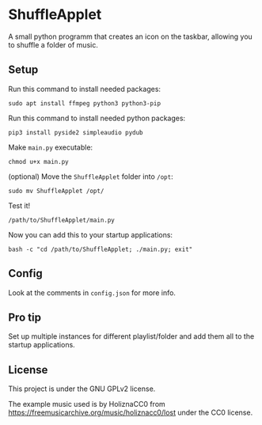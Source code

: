 # ShuffleApplet

A small python programm that creates an icon on the taskbar, allowing you to shuffle a folder of music.

## Setup

Run this command to install needed packages:

```
sudo apt install ffmpeg python3 python3-pip
```

Run this command to install needed python packages:

```
pip3 install pyside2 simpleaudio pydub
```

Make `main.py` executable:

```
chmod u+x main.py
```

(optional) Move the `ShuffleApplet` folder into `/opt`:

```
sudo mv ShuffleApplet /opt/
```

Test it!

```
/path/to/ShuffleApplet/main.py
```

Now you can add this to your startup applications:

```
bash -c "cd /path/to/ShuffleApplet; ./main.py; exit"
```

## Config

Look at the comments in `config.json` for more info.

## Pro tip

Set up multiple instances for different playlist/folder and add them all to the startup applications.

## License

This project is under the GNU GPLv2 license.

The example music used is by HoliznaCC0 from https://freemusicarchive.org/music/holiznacc0/lost under the CC0 license.